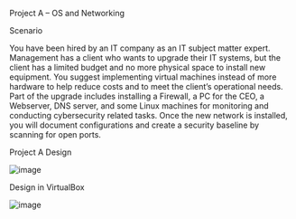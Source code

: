 Project A – OS and Networking

Scenario

You have been hired by an IT company as an IT subject matter expert. Management has a client who
wants to upgrade their IT systems, but the client has a limited budget and no more physical space to
install new equipment. You suggest implementing virtual machines instead of more hardware to help
reduce costs and to meet the client’s operational needs. Part of the upgrade includes installing a
Firewall, a PC for the CEO, a Webserver, DNS server, and some Linux machines for monitoring and
conducting cybersecurity related tasks. Once the new network is installed, you will document
configurations and create a security baseline by scanning for open ports.

Project A Design 

![image](https://user-images.githubusercontent.com/78877077/117555200-b2331180-b022-11eb-8004-58df732736fe.png)

Design in VirtualBox 

![image](https://user-images.githubusercontent.com/78877077/117552484-354b6c00-b011-11eb-959c-091277006468.png)



